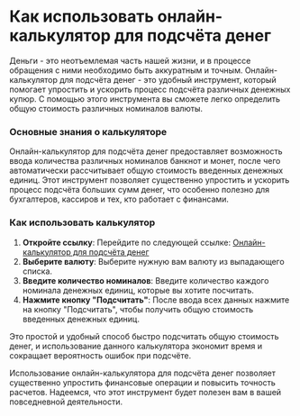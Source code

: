Как использовать онлайн-калькулятор для подсчёта денег
======================================================

Деньги - это неотъемлемая часть нашей жизни, и в процессе обращения с ними необходимо быть аккуратным и точным. Онлайн-калькулятор для подсчёта денег - это удобный инструмент, который помогает упростить и ускорить процесс подсчёта различных денежных купюр. С помощью этого инструмента вы сможете легко определить общую стоимость различных номиналов валюты.

### Основные знания о калькуляторе

Онлайн-калькулятор для подсчёта денег предоставляет возможность ввода количества различных номиналов банкнот и монет, после чего автоматически рассчитывает общую стоимость введенных денежных единиц. Этот инструмент позволяет существенно упростить и ускорить процесс подсчёта больших сумм денег, что особенно полезно для бухгалтеров, кассиров и тех, кто работает с финансами.

### Как использовать калькулятор

1. **Откройте ссылку**: Перейдите по следующей ссылке: [Онлайн-калькулятор для подсчёта денег](https://www.onlinecalculatorsfree.com/ru/financial/money-counter-calculator.html)
2. **Выберите валюту**: Выберите нужную вам валюту из выпадающего списка.
3. **Введите количество номиналов**: Введите количество каждого номинала денежных единиц, которые вы хотите посчитать.
4. **Нажмите кнопку "Подсчитать"**: После ввода всех данных нажмите на кнопку "Подсчитать", чтобы получить общую стоимость введенных денежных единиц.

Это простой и удобный способ быстро подсчитать общую стоимость денег, и использование данного калькулятора экономит время и сокращает вероятность ошибок при подсчёте.

Использование онлайн-калькулятора для подсчёта денег позволяет существенно упростить финансовые операции и повысить точность расчетов. Надеемся, что этот инструмент будет полезен вам в вашей повседневной деятельности.